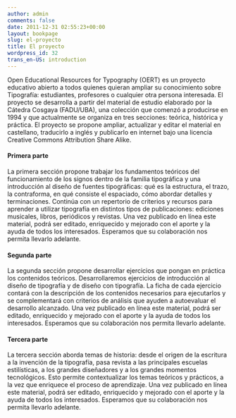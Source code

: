 ```yaml
---
author: admin
comments: false
date: 2011-12-31 02:55:23+00:00
layout: bookpage
slug: el-proyecto
title: El proyecto
wordpress_id: 32
trans_en-US: introduction
---
```


Open Educational Resources for Typography (OERT) es un proyecto educativo abierto a todos quienes quieran ampliar su conocimiento sobre Tipografía: estudiantes, profesores o cualquier otra persona interesada. El proyecto se desarrolla a partir del material de estudio elaborado por la Cátedra Cosgaya (FADU/UBA), una colección que comenzó a producirse en 1994 y que actualmente se organiza en tres secciones: teórica, histórica y práctica. El proyecto se propone ampliar, actualizar y editar el material en castellano, traducirlo a inglés y publicarlo en internet bajo una licencia Creative Commons Attribution Share Alike.




#### Primera parte




La primera sección propone trabajar los fundamentos teóricos del funcionamiento de los signos dentro de la familia tipográfica y una introducción al diseño de fuentes tipográficas: qué es la estructura, el trazo, la contraforma, en qué consiste el espaciado, cómo abordar detalles y terminaciones. Continúa con un repertorio de criterios y recursos para aprender a utilizar tipografía en distintos tipos de publicaciones: ediciones musicales, libros, periódicos y revistas. Una vez publicado en línea este material, podrá ser editado, enriquecido y mejorado con el aporte y la ayuda de todos los interesados. Esperamos que su colaboración nos permita llevarlo adelante.




#### Segunda parte




La segunda sección propone desarrollar ejercicios que pongan en práctica los contenidos teóricos. Desarrollaremos ejercicios de introducción al diseño de tipografía y de diseño con tipografía. La ficha de cada ejercicio contará con la descripción de los contenidos necesarios para ejecutarlos y se complementará con criterios de análisis que ayuden a autoevaluar el desarrollo alcanzado. Una vez publicado en línea este material, podrá ser editado, enriquecido y mejorado con el aporte y la ayuda de todos los interesados. Esperamos que su colaboración nos permita llevarlo adelante.




#### Tercera parte




La tercera sección aborda temas de historia: desde el origen de la escritura a la invención de la tipografía, pasa revista a las principales escuelas estilísticas, a los grandes diseñadores y a los grandes momentos tecnológicos. Esto permite contextualizar los temas teóricos y prácticos, a la vez que enriquece el proceso de aprendizaje. Una vez publicado en línea este material, podrá ser editado, enriquecido y mejorado con el aporte y la ayuda de todos los interesados. Esperamos que su colaboración nos permita llevarlo adelante.
